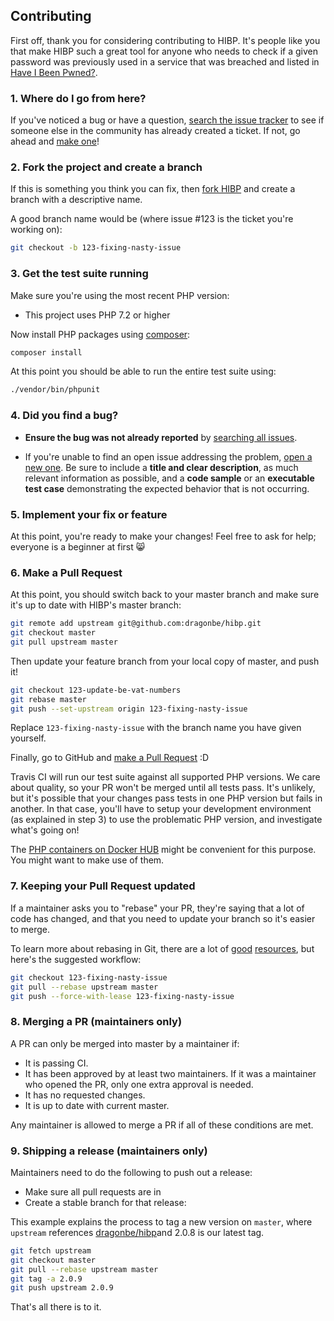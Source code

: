 ## Contributing

First off, thank you for considering contributing to HIBP. It's people
like you that make HIBP such a great tool for anyone who needs to check
if a given password was previously used in a service that was breached
and listed in [Have I Been Pwned?](https://haveibeenpwned).

### 1. Where do I go from here?

If you've noticed a bug or have a question, [search the issue tracker](https://github.com/dragonbe/hibp/issues?q=something)
to see if someone else in the community has already created a ticket.
If not, go ahead and [make one](https://github.com/dragonbe/hibp/issues/new)!

### 2. Fork the project and create a branch

If this is something you think you can fix, then
[fork HIBP](https://help.github.com/articles/fork-a-repo)
and create a branch with a descriptive name.

A good branch name would be (where issue #123 is the ticket you're working on):

```sh
git checkout -b 123-fixing-nasty-issue
```

### 3. Get the test suite running

Make sure you're using the most recent PHP version:

- This project uses PHP 7.2 or higher

Now install PHP packages using [composer](https://getcomposer.org):

```sh
composer install
```

At this point you should be able to run the entire test suite using:

```sh
./vendor/bin/phpunit
```

### 4. Did you find a bug?

* **Ensure the bug was not already reported** by [searching all
  issues](https://github.com/dragonbe/hibp/issues?q=).

* If you're unable to find an open issue addressing the problem, [open a new
  one](https://github.com/dragonbe/hibp/issues/new).  Be sure to
  include a **title and clear description**, as much relevant information as
  possible, and a **code sample** or an **executable test case** demonstrating
  the expected behavior that is not occurring.

### 5. Implement your fix or feature

At this point, you're ready to make your changes! Feel free to ask for help;
everyone is a beginner at first :smile_cat:

### 6. Make a Pull Request

At this point, you should switch back to your master branch and make sure it's
up to date with HIBP's master branch:

```sh
git remote add upstream git@github.com:dragonbe/hibp.git
git checkout master
git pull upstream master
```

Then update your feature branch from your local copy of master, and push it!

```sh
git checkout 123-update-be-vat-numbers
git rebase master
git push --set-upstream origin 123-fixing-nasty-issue
```

Replace `123-fixing-nasty-issue` with the branch name you have given yourself.

Finally, go to GitHub and
[make a Pull Request](https://help.github.com/articles/creating-a-pull-request)
:D

Travis CI will run our test suite against all supported PHP versions. We care
about quality, so your PR won't be merged until all tests pass. It's unlikely,
but it's possible that your changes pass tests in one PHP version but fails in
another. In that case, you'll have to setup your development environment (as
explained in step 3) to use the problematic PHP version, and investigate
what's going on!

The [PHP containers on Docker HUB](https://hub.docker.com/_/php) might be 
convenient for this purpose. You might want to make use of them.

### 7. Keeping your Pull Request updated

If a maintainer asks you to "rebase" your PR, they're saying that a lot of code
has changed, and that you need to update your branch so it's easier to merge.

To learn more about rebasing in Git, there are a lot of
[good](http://git-scm.com/book/en/Git-Branching-Rebasing)
[resources](https://help.github.com/articles/interactive-rebase),
but here's the suggested workflow:

```sh
git checkout 123-fixing-nasty-issue
git pull --rebase upstream master
git push --force-with-lease 123-fixing-nasty-issue
```

### 8. Merging a PR (maintainers only)

A PR can only be merged into master by a maintainer if:

* It is passing CI.
* It has been approved by at least two maintainers. If it was a maintainer who
  opened the PR, only one extra approval is needed.
* It has no requested changes.
* It is up to date with current master.

Any maintainer is allowed to merge a PR if all of these conditions are
met.

### 9. Shipping a release (maintainers only)

Maintainers need to do the following to push out a release:

* Make sure all pull requests are in
* Create a stable branch for that release:

This example explains the process to tag a new version on `master`, where
`upstream` references [dragonbe/hibp](https://github.com/dragonbe/hibp)and 2.0.8 
is our latest tag.

  ```sh
  git fetch upstream
  git checkout master
  git pull --rebase upstream master
  git tag -a 2.0.9
  git push upstream 2.0.9 
  ```

That's all there is to it.
